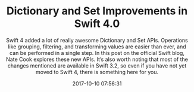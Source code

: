 ---
title: "Dictionary and Set Improvements in Swift 4.0"
subtitle: "Swift 4 added a lot of really awesome Dictionary and Set APIs. Operations like grouping, filtering, and transforming values are easier than ever, and can be performed in a single step. In this post on the official Swift blog, Nate Cook explores these new APIs. It’s also worth noting that most of the changes mentioned are available in Swift 3.2, so even if you have not yet moved to Swift 4, there is something here for you."
tags: ["swift-4","dictionary","set"]
link: "https://swift.org/blog/dictionary-and-set-improvements/"
date: "2017-10-10 07:56:31"
---